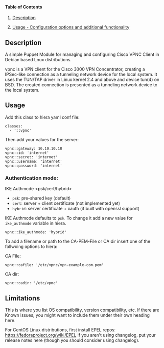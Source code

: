 #### Table of Contents

1. [Description](#description)

1. [Usage - Configuration options and additional functionality](#usage)


## Description
A simple Puppet Module for managing and configuring Cisco VPNC Client in Debian based Lnux distributions.

vpnc is a VPN client for the Cisco 3000 VPN Concentrator, creating a IPSec-like connection as a tunneling network device for the local system. It uses the TUN/TAP driver in Linux kernel 2.4 and above and device tun(4) on BSD. The created connection is presented as a tunneling network device to the local system.


## Usage

Add this class to hiera yaml conf file:
```
classes:
  - '::vpnc'
```

Then add your values for the server:
```
vpnc::gateway: 10.10.10.10
vpnc::id: 'internet'
vpnc::secret: 'internet'
vpnc::username: 'internet'
vpnc::password: 'internet'
```



### Authentication mode: 
IKE Authmode <psk/cert/hybrid>

- `psk`: pre-shared key (default)
- `cert`: server + client certificate (not implemented yet)
- `hybrid`: server certificate + xauth (if built with openssl support)


IKE Authmode defaults to `psk`. To change it add a new value for `ike_authmode` variable in hiera.
```
vpnc::ike_authmode: 'hybrid'
```

To add a filename or path to the CA-PEM-File or CA dir insert one of the follwoing options to hiera:

CA File:
```
vpnc::cafile: '/etc/vpnc/vpn-example-com.pem'
```

CA dir:
```
vpnc::cadir: '/etc/vpnc'
```


## Limitations

This is where you list OS compatibility, version compatibility, etc. If there
are Known Issues, you might want to include them under their own heading here.

For CentOS Linux distributions, first install EPEL repos: https://fedoraproject.org/wiki/EPEL
If you aren't using changelog, put your release notes here (though you should
consider using changelog). 

